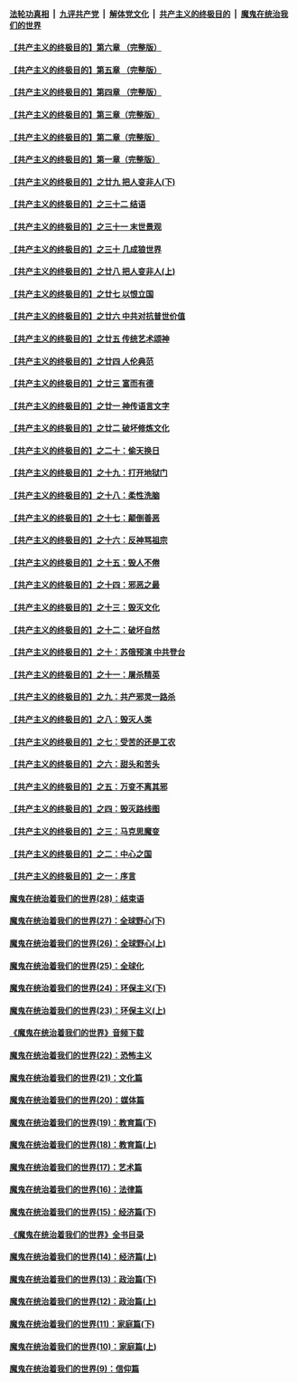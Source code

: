 ####  [法轮功真相](../../../../basic/blob/master/README.md?t=02242313) &nbsp;|&nbsp; [九评共产党](../../../../9ping.md/blob/master/README.md?t=02242313) &nbsp;|&nbsp; [解体党文化](../../../../jtdwh.md/blob/master/README.md?t=02242313)  &nbsp;|&nbsp; [共产主义的终极目的](../../../../gczydzjmd.md/blob/master/README.md?t=02242313) &nbsp;|&nbsp; [魔鬼在统治我们的世界](../../../../mgztzwmdsj.md/blob/master/README.md?t=02242313) 

#### [【共产主义的终极目的】第六章 （完整版）](../pages/nsc422/n11428913.md?t=02242313) 

#### [【共产主义的终极目的】第五章 （完整版）](../pages/nsc422/n11428912.md?t=02242313) 

#### [【共产主义的终极目的】第四章 （完整版）](../pages/nsc422/n11428907.md?t=02242313) 

#### [【共产主义的终极目的】第三章（完整版）](../pages/nsc422/n11428848.md?t=02242313) 

#### [【共产主义的终极目的】第二章（完整版）](../pages/nsc422/n11428831.md?t=02242313) 

#### [【共产主义的终极目的】第一章（完整版）](../pages/nsc422/n11417651.md?t=02242313) 

#### [【共产主义的终极目的】之廿九 把人变非人(下)](../pages/nsc422/n11344140.md?t=02242313) 

#### [【共产主义的终极目的】之三十二 结语](../pages/nsc422/n11360535.md?t=02242313) 

#### [【共产主义的终极目的】之三十一 末世景观](../pages/nsc422/n11351129.md?t=02242313) 

#### [【共产主义的终极目的】之三十 几成狼世界](../pages/nsc422/n11348280.md?t=02242313) 

#### [【共产主义的终极目的】之廿八 把人变非人(上)](../pages/nsc422/n11340492.md?t=02242313) 

#### [【共产主义的终极目的】之廿七 以恨立国](../pages/nsc422/n11336944.md?t=02242313) 

#### [【共产主义的终极目的】之廿六 中共对抗普世价值](../pages/nsc422/n11324785.md?t=02242313) 

#### [【共产主义的终极目的】之廿五 传统艺术颂神](../pages/nsc422/n11296396.md?t=02242313) 

#### [【共产主义的终极目的】之廿四 人伦典范](../pages/nsc422/n11296397.md?t=02242313) 

#### [【共产主义的终极目的】之廿三 富而有德](../pages/nsc422/n11283598.md?t=02242313) 

#### [【共产主义的终极目的】之廿一 神传语言文字](../pages/nsc422/n11263265.md?t=02242313) 

#### [【共产主义的终极目的】之廿二 破坏修炼文化](../pages/nsc422/n11245728.md?t=02242313) 

#### [【共产主义的终极目的】之二十：偷天换日](../pages/nsc422/n11238846.md?t=02242313) 

#### [【共产主义的终极目的】之十九：打开地狱门](../pages/nsc422/n11206376.md?t=02242313) 

#### [【共产主义的终极目的】之十八：柔性洗脑](../pages/nsc422/n11199994.md?t=02242313) 

#### [【共产主义的终极目的】之十七：颠倒善恶](../pages/nsc422/n11179782.md?t=02242313) 

#### [【共产主义的终极目的】之十六：反神骂祖宗](../pages/nsc422/n11166798.md?t=02242313) 

#### [【共产主义的终极目的】之十五：毁人不倦](../pages/nsc422/n11166792.md?t=02242313) 

#### [【共产主义的终极目的】之十四：邪恶之最](../pages/nsc422/n11150249.md?t=02242313) 

#### [【共产主义的终极目的】之十三：毁灭文化](../pages/nsc422/n11135227.md?t=02242313) 

#### [【共产主义的终极目的】之十二：破坏自然](../pages/nsc422/n11135214.md?t=02242313) 

#### [【共产主义的终极目的】之十：苏俄预演 中共登台](../pages/nsc422/n11118424.md?t=02242313) 

#### [【共产主义的终极目的】之十一：屠杀精英](../pages/nsc422/n11118442.md?t=02242313) 

#### [【共产主义的终极目的】之九：共产邪灵一路杀](../pages/nsc422/n11114139.md?t=02242313) 

#### [【共产主义的终极目的】之八：毁灭人类](../pages/nsc422/n11108503.md?t=02242313) 

#### [【共产主义的终极目的】之七：受苦的还是工农](../pages/nsc422/n11101809.md?t=02242313) 

#### [【共产主义的终极目的】之六：甜头和苦头](../pages/nsc422/n11096971.md?t=02242313) 

#### [【共产主义的终极目的】之五：万变不离其邪](../pages/nsc422/n11091285.md?t=02242313) 

#### [【共产主义的终极目的】之四：毁灭路线图](../pages/nsc422/n11086284.md?t=02242313) 

#### [【共产主义的终极目的】之三：马克思魔变](../pages/nsc422/n11061941.md?t=02242313) 

#### [【共产主义的终极目的】之二：中心之国](../pages/nsc422/n11047728.md?t=02242313) 

#### [【共产主义的终极目的】之一：序言](../pages/nsc422/n11086077.md?t=02242313) 

#### [魔鬼在统治着我们的世界(28)：结束语](../pages/nsc422/n10936246.md?t=02242313) 

#### [魔鬼在统治着我们的世界(27)：全球野心(下)](../pages/nsc422/n10928319.md?t=02242313) 

#### [魔鬼在统治着我们的世界(26)：全球野心(上)](../pages/nsc422/n10900318.md?t=02242313) 

#### [魔鬼在统治着我们的世界(25)：全球化](../pages/nsc422/n10788205.md?t=02242313) 

#### [魔鬼在统治着我们的世界(24)：环保主义(下)](../pages/nsc422/n10695307.md?t=02242313) 

#### [魔鬼在统治着我们的世界(23)：环保主义(上)](../pages/nsc422/n10688613.md?t=02242313) 

#### [《魔鬼在统治着我们的世界》音频下载](../pages/nsc422/n10635553.md?t=02242313) 

#### [魔鬼在统治着我们的世界(22)：恐怖主义](../pages/nsc422/n10614727.md?t=02242313) 

#### [魔鬼在统治着我们的世界(21)：文化篇](../pages/nsc422/n10597706.md?t=02242313) 

#### [魔鬼在统治着我们的世界(20)：媒体篇](../pages/nsc422/n10586579.md?t=02242313) 

#### [魔鬼在统治着我们的世界(19)：教育篇(下)](../pages/nsc422/n10564808.md?t=02242313) 

#### [魔鬼在统治着我们的世界(18)：教育篇(上)](../pages/nsc422/n10526970.md?t=02242313) 

#### [魔鬼在统治着我们的世界(17)：艺术篇](../pages/nsc422/n10499093.md?t=02242313) 

#### [魔鬼在统治着我们的世界(16)：法律篇](../pages/nsc422/n10485969.md?t=02242313) 

#### [魔鬼在统治着我们的世界(15)：经济篇(下)](../pages/nsc422/n10469975.md?t=02242313) 

#### [《魔鬼在统治着我们的世界》全书目录](../pages/nsc422/n10464261.md?t=02242313) 

#### [魔鬼在统治着我们的世界(14)：经济篇(上)](../pages/nsc422/n10457370.md?t=02242313) 

#### [魔鬼在统治着我们的世界(13)：政治篇(下)](../pages/nsc422/n10448270.md?t=02242313) 

#### [魔鬼在统治着我们的世界(12)：政治篇(上)](../pages/nsc422/n10444576.md?t=02242313) 

#### [魔鬼在统治着我们的世界(11)：家庭篇(下)](../pages/nsc422/n10440961.md?t=02242313) 

#### [魔鬼在统治着我们的世界(10)：家庭篇(上)](../pages/nsc422/n10435448.md?t=02242313) 

#### [魔鬼在统治着我们的世界(9)：信仰篇](../pages/nsc422/n10432159.md?t=02242313) 

